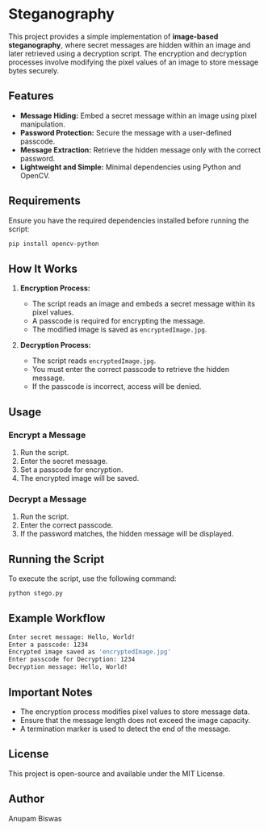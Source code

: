 # Steganography

This project provides a simple implementation of **image-based steganography**, where secret messages are hidden within an image and later retrieved using a decryption script. The encryption and decryption processes involve modifying the pixel values of an image to store message bytes securely.

## Features

- **Message Hiding:** Embed a secret message within an image using pixel manipulation.
- **Password Protection:** Secure the message with a user-defined passcode.
- **Message Extraction:** Retrieve the hidden message only with the correct password.
- **Lightweight and Simple:** Minimal dependencies using Python and OpenCV.

## Requirements

Ensure you have the required dependencies installed before running the script:

```sh
pip install opencv-python
```

## How It Works

1. **Encryption Process:**
   - The script reads an image and embeds a secret message within its pixel values.
   - A passcode is required for encrypting the message.
   - The modified image is saved as `encryptedImage.jpg`.

2. **Decryption Process:**
   - The script reads `encryptedImage.jpg`.
   - You must enter the correct passcode to retrieve the hidden message.
   - If the passcode is incorrect, access will be denied.

## Usage

### Encrypt a Message
1. Run the script.
2. Enter the secret message.
3. Set a passcode for encryption.
4. The encrypted image will be saved.

### Decrypt a Message
1. Run the script.
2. Enter the correct passcode.
3. If the password matches, the hidden message will be displayed.

## Running the Script

To execute the script, use the following command:

```sh
python stego.py
```

## Example Workflow

```sh
Enter secret message: Hello, World!
Enter a passcode: 1234
Encrypted image saved as 'encryptedImage.jpg'
Enter passcode for Decryption: 1234
Decryption message: Hello, World!
```

## Important Notes

- The encryption process modifies pixel values to store message data.
- Ensure that the message length does not exceed the image capacity.
- A termination marker is used to detect the end of the message.

## License

This project is open-source and available under the MIT License.

## Author

Anupam Biswas
